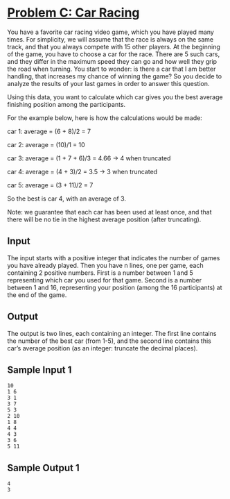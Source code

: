 # [Problem C: Car Racing](https://nbhspc21.kattis.com/contests/nbhspc21/problems/nbhspc21.carracing)

You have a favorite car racing video game, which you have played many times. For simplicity, we will assume that the race is always on the same track, and that you always compete with 15 other players. At the beginning of the game, you have to choose a car for the race. There are 5 such cars, and they differ in the maximum speed they can go and how well they grip the road when turning. You start to wonder: is there a car that I am better handling, that increases my chance of winning the game? So you decide to analyze the results of your last games in order to answer this question.

Using this data, you want to calculate which car gives you the best average finishing position among the participants.

For the example below, here is how the calculations would be made:

car 1: average = (6 + 8)/2 = 7

car 2: average = (10)/1 = 10

car 3: average = (1 + 7 + 6)/3 = 4.66 -> 4 when truncated

car 4: average = (4 + 3)/2 = 3.5 -> 3 when truncated

car 5: average = (3 + 11)/2 = 7

So the best is car 4, with an average of 3.

Note: we guarantee that each car has been used at least once, and that there will be no tie in the highest average position (after truncating).

## Input
The input starts with a positive integer that indicates the number of games you have already played. Then you have n lines, one per game, each containing 2 positive numbers. First is a number between 1 and 5 representing which car you used for that game. Second is a number between 1 and 16, representing your position (among the 16 participants) at the end of the game.

## Output
The output is two lines, each containing an integer. The first line contains the number of the best car (from 1-5), and the second line contains this car’s average position (as an integer: truncate the decimal places).

## Sample Input 1
```
10
1 6
3 1
3 7
5 3
2 10
1 8
4 4
4 3
3 6
5 11
```

## Sample Output 1
```
4
3
```
